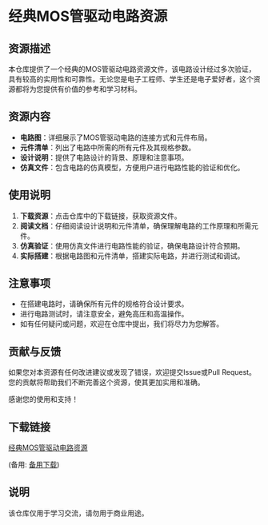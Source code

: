 # 经典MOS管驱动电路资源

## 资源描述

本仓库提供了一个经典的MOS管驱动电路资源文件，该电路设计经过多次验证，具有较高的实用性和可靠性。无论您是电子工程师、学生还是电子爱好者，这个资源都将为您提供有价值的参考和学习材料。

## 资源内容

- **电路图**：详细展示了MOS管驱动电路的连接方式和元件布局。
- **元件清单**：列出了电路中所需的所有元件及其规格参数。
- **设计说明**：提供了电路设计的背景、原理和注意事项。
- **仿真文件**：包含电路的仿真模型，方便用户进行电路性能的验证和优化。

## 使用说明

1. **下载资源**：点击仓库中的下载链接，获取资源文件。
2. **阅读文档**：仔细阅读设计说明和元件清单，确保理解电路的工作原理和所需元件。
3. **仿真验证**：使用仿真文件进行电路性能的验证，确保电路设计符合预期。
4. **实际搭建**：根据电路图和元件清单，搭建实际电路，并进行测试和调试。

## 注意事项

- 在搭建电路时，请确保所有元件的规格符合设计要求。
- 进行电路测试时，请注意安全，避免高压和高温操作。
- 如有任何疑问或问题，欢迎在仓库中提出，我们将尽力为您解答。

## 贡献与反馈

如果您对本资源有任何改进建议或发现了错误，欢迎提交Issue或Pull Request。您的贡献将帮助我们不断完善这个资源，使其更加实用和准确。

感谢您的使用和支持！

## 下载链接
[经典MOS管驱动电路资源](https://pan.quark.cn/s/6e4a9f908860) 

(备用: [备用下载](https://pan.baidu.com/s/1cANduNK9nJRgZSAXENpcAQ?pwd=1234))

## 说明

该仓库仅用于学习交流，请勿用于商业用途。
